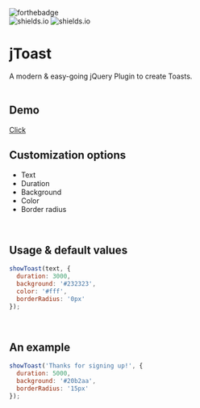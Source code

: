 ![forthebadge](https://forthebadge.com/images/badges/built-with-love.svg)<br>
![shields.io](https://img.shields.io/github/stars/l2ig/jToast.svg?style=for-the-badge)
![shields.io](https://img.shields.io/github/languages/top/l2ig/jToast.svg?style=for-the-badge)

# jToast
A modern & easy-going jQuery Plugin to create Toasts.<br><br>

## Demo
[Click](https://l2g.cc/projects/jToast/)
<br>

## Customization options
* Text
* Duration
* Background
* Color
* Border radius
<br>

## Usage & default values
```javascript
showToast(text, {
  duration: 3000,
  background: '#232323',
  color: '#fff',
  borderRadius: '0px'
});
```
<br>

## An example
```javascript
showToast('Thanks for signing up!', {
  duration: 5000,
  background: '#20b2aa',
  borderRadius: '15px'
});

